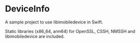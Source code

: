 # DeviceInfo

A sample project to use libimobiledevice in Swift.

Static libraries (x86_64, arm64) for OpenSSL, CSSH, NMSSH and libimobiledevice are included.
